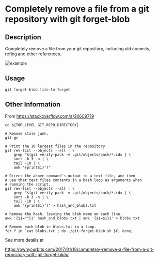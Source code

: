 # Completely remove a file from a git repository with git forget-blob

## Description

Completely remove a file from your git repository, including old commits, reflog and other references.

![example](/resources/blob.gif)

## Usage

    git forget-blob file-to-forget

## Other Information

From https://stackoverflow.com/a/20609719

```
cd ${TOP_LEVEL_GIT_REPO_DIRECTORY}

# Remove stale junk.
git gc

# Print the 10 largest files in the repository.  
git rev-list --objects --all | \
    grep "$(git verify-pack -v .git/objects/pack/*.idx | \
    sort -k 3 -n | \
    tail -10 | \
    awk '{print$1}')"

# Direct the above command's output to a text file, and then 
# use that text files contents in a bash loop as arguments when 
# running the script. 
git rev-list --objects --all | \
    grep "$(git verify-pack -v .git/objects/pack/*.idx | \
    sort -k 3 -n | \
    tail -10 | \
    awk '{print$1}')" > hash_and_blobs.txt

# Remove the hash, leaving the blob name on each line.
awk '{$1=""}1' hash_and_blobs.txt | awk '{$1=$1}1' > blobs.txt

# Remove each blob in blobs.txt in a loop.
for f in `cat blobs.txt`; do ./git-forget-blob.sh $f; done;
```


See more details at

https://ownyourbits.com/2017/01/18/completely-remove-a-file-from-a-git-repository-with-git-forget-blob/
